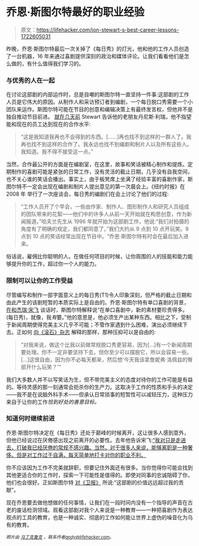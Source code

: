 # 乔恩·斯图尔特最好的职业经验

> 原文：<https://lifehacker.com/jon-stewart-s-best-career-lessons-1722605031>

昨晚，乔恩·斯图尔特最后一次关掉了《每日秀》的灯光，他和他的工作人员创造了一台机器，16 年来通过喜剧提供深刻的政治和媒体评论。让我们看看他们是怎么做的，有什么值得我们学习的。



### 与优秀的人在一起

在讨论这部剧的内部运作时，总是自嘲的斯图尔特一直坚持一件事:这部剧的工作人员是它伟大的原因。从制作人和采访预订者到编剧，一个每日脱口秀需要一个小团队来运作。斯图尔特可能在节目的创意和编辑决策上有最终发言权，但他并不是独自推动节目前进。 [就在几天前](http://thedailyshow.cc.com/guests/denis-leary/uuza3d/denis-leary) Stewart 告诉他的老朋友丹尼斯·利瑞，他不指望能和现在的员工达到现在的合作水平:

> “这是我知道我再也不会得到的东西。[……]再也找不到这样的一群人了。我再也找不到这样的合作了。我永远也找不到编剧和制片人以及所有这些人。我知道。我不得不接受这一点。”

当然，合作最公开的方面是在编剧室，在这里，故事和笑话被精心制作和提炼。定期制作的喜剧可能是紧张的日常工作，没有灵活的截止日期，几乎没有自我空间，也不关心谁的笑话会播出。事实上，由于板凳席上坐满了经验丰富的喜剧作家，斯图尔特不一定会出现在编剧和制片人提出意见的第一次晨会上。《纽约时报》在 2008 年 举行了一次座谈会，每日秀的编剧们在会上讨论了他们的过程:

> “工作人员开了个早会，一些由作家、制作人、图形制作人和研究人员组成的团队带来的花絮——他们中的许多人从前一天开始就在构思创意，作为新闻报道。”哈夫兰先生从 1996 年就开始为这部剧工作，他说:“我们对拍摄的角度有了明确的规定，我们都同意了。”我们大约从 9 点到 10 点开玩笑。9 点到 10 点的笑话经常出现在节目中。“乔恩·斯图尔特有时会在最后加入进来。

俗话说，雇佣比你聪明的人。在做任何项目的时候，让你周围的人的技能和能力能够提升你的工作，超过你一个人的能力。

### **限制可以让你的工作受益**

尽管编写和制作一部字面意义上的每日秀(T1)令人印象深刻，但严格的截止日期和由此产生的该剧短暂的本质实际上是自由的。乔恩·斯图尔特有单口喜剧的背景， [在和杰瑞·宋飞](http://comediansincarsgettingcoffee.com/jon-stewart-the-sound-of-virginity) 谈话时，斯图尔特解释说“在单口喜剧中，新的素材要珍贵得多。(每日秀)，就像，我*有*要。”他的意思是，他必须生产出某种东西。相比之下，受制于新闻周期使得完美主义几乎不可能；不管作家遇到什么困难，演出必须继续下去。正如何 [向《滚石》杂志](https://www.youtube.com/watch?v=aVM9YFgGzQg) 解释的那样，那种压抑可以是自由的:

> “对我来说，做这个比我以前做常规脱口秀更容易，因为[...]有一个新闻周期要处理。你不一定非要坚持下去，但你至少可以摆脱它，所以会容易一些。[...]这很自由，因为你不必每天都来，然后想‘今天我该拿詹妮弗·洛佩兹的臀部开什么玩笑？’"

我们大多数人并不以写笑话为生，但不带完美主义的态度对待你的工作可能是有益的。等待灵感的那一刻通常会扼杀你的生产力。这取决于工作的性质和手头的决定——我不是在说脑外科手术——但承认日常琐事的短暂性可以减轻压力，这种压力来自于让你的工作*恰到好处的善意目标。*

### **知道何时继续前进**

乔恩·斯图尔特决定在《每日秀》还处于巅峰的时候离开，这让很多人感到意外，但他已经说过在厌倦感出现之前离开的必要性。去年他告诉宋飞:[“我对只是走进去，打破我已经厌倦的常规不感兴趣。当然，对于很多人来说，能够离职是一种奢侈。但是对工作过于自满，每天简单地打卡对你的职业不利。](http://comediansincarsgettingcoffee.com/jon-stewart-the-sound-of-virginity)

你不应该因为工作不完美就辞职，但要记住外面还有很多。当你觉得你可能会找到其他更适合你的工作时，探索一下可能性是值得的。即使对同事的忠诚阻碍了你，他们也会很好。正如斯图尔特 [对《卫报》](http://www.theguardian.com/media/2015/apr/18/jon-stewart-why-i-quit-the-daily-show) 所说:“这部剧的价值远远超过我的贡献”。

现在乔恩要去做他想做的任何事情，让我们在一段时间内没有一个指导的声音在古老的废话检测领域。观看这部剧对我个人来说是一种教育——一种把喜剧作为表达观点的工具的教育，也是一种诚实、彻底的工作如何能让世界上虚伪的噪音化为乌有的教育。

<small>*照片由*</small> [<small>*马丁克鲁克*</small>](http://press.cc.com/series/the-daily-show-with-jon-stewart) <small>*。联系作者*</small>[*<small>andy@lifehacker.com</small>*](mailto:andy@lifehacker.com)*<small>。</small>*